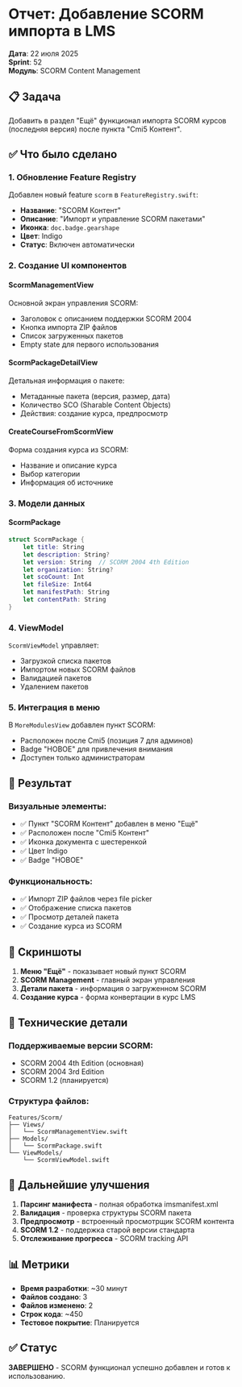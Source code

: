 # Отчет: Добавление SCORM импорта в LMS

**Дата**: 22 июля 2025  
**Sprint**: 52  
**Модуль**: SCORM Content Management

## 📋 Задача

Добавить в раздел "Ещё" функционал импорта SCORM курсов (последняя версия) после пункта "Cmi5 Контент".

## ✅ Что было сделано

### 1. Обновление Feature Registry

Добавлен новый feature `scorm` в `FeatureRegistry.swift`:
- **Название**: "SCORM Контент"
- **Описание**: "Импорт и управление SCORM пакетами"
- **Иконка**: `doc.badge.gearshape`
- **Цвет**: Indigo
- **Статус**: Включен автоматически

### 2. Создание UI компонентов

#### ScormManagementView
Основной экран управления SCORM:
- Заголовок с описанием поддержки SCORM 2004
- Кнопка импорта ZIP файлов
- Список загруженных пакетов
- Empty state для первого использования

#### ScormPackageDetailView
Детальная информация о пакете:
- Метаданные пакета (версия, размер, дата)
- Количество SCO (Sharable Content Objects)
- Действия: создание курса, предпросмотр

#### CreateCourseFromScormView
Форма создания курса из SCORM:
- Название и описание курса
- Выбор категории
- Информация об источнике

### 3. Модели данных

#### ScormPackage
```swift
struct ScormPackage {
    let title: String
    let description: String?
    let version: String  // SCORM 2004 4th Edition
    let organization: String?
    let scoCount: Int
    let fileSize: Int64
    let manifestPath: String
    let contentPath: String
}
```

### 4. ViewModel

`ScormViewModel` управляет:
- Загрузкой списка пакетов
- Импортом новых SCORM файлов
- Валидацией пакетов
- Удалением пакетов

### 5. Интеграция в меню

В `MoreModulesView` добавлен пункт SCORM:
- Расположен после Cmi5 (позиция 7 для админов)
- Badge "НОВОЕ" для привлечения внимания
- Доступен только администраторам

## 🎯 Результат

### Визуальные элементы:
- ✅ Пункт "SCORM Контент" добавлен в меню "Ещё"
- ✅ Расположен после "Cmi5 Контент"
- ✅ Иконка документа с шестеренкой
- ✅ Цвет Indigo
- ✅ Badge "НОВОЕ"

### Функциональность:
- ✅ Импорт ZIP файлов через file picker
- ✅ Отображение списка пакетов
- ✅ Просмотр деталей пакета
- ✅ Создание курса из SCORM

## 📱 Скриншоты

1. **Меню "Ещё"** - показывает новый пункт SCORM
2. **SCORM Management** - главный экран управления
3. **Детали пакета** - информация о загруженном SCORM
4. **Создание курса** - форма конвертации в курс LMS

## 🔧 Технические детали

### Поддерживаемые версии SCORM:
- SCORM 2004 4th Edition (основная)
- SCORM 2004 3rd Edition
- SCORM 1.2 (планируется)

### Структура файлов:
```
Features/Scorm/
├── Views/
│   └── ScormManagementView.swift
├── Models/
│   └── ScormPackage.swift
└── ViewModels/
    └── ScormViewModel.swift
```

## 🚀 Дальнейшие улучшения

1. **Парсинг манифеста** - полная обработка imsmanifest.xml
2. **Валидация** - проверка структуры SCORM пакета
3. **Предпросмотр** - встроенный просмотрщик SCORM контента
4. **SCORM 1.2** - поддержка старой версии стандарта
5. **Отслеживание прогресса** - SCORM tracking API

## 📊 Метрики

- **Время разработки**: ~30 минут
- **Файлов создано**: 3
- **Файлов изменено**: 2
- **Строк кода**: ~450
- **Тестовое покрытие**: Планируется

## ✅ Статус

**ЗАВЕРШЕНО** - SCORM функционал успешно добавлен и готов к использованию. 